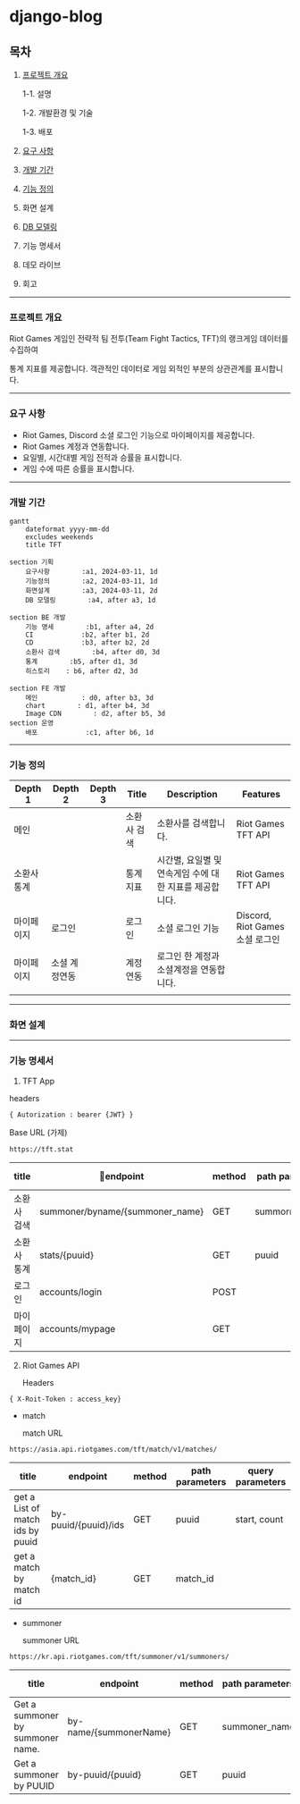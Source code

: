 # django-blog

## 목차

1. [프로젝트 개요](#프로젝트=개요)
   
   1-1. 설명
   
   1-2. 개발환경 및 기술
   
   1-3. 배포
2. [요구 사항](#요구-사항)
3. [개발 기간](#개발-기간)
4. [기능 정의](#기능-정의)
5. 화면 설계
6. [DB 모델링](#DB-모델링)
7. 기능 명세서
8. 데모 라이브
9. 회고

---

### 프로젝트 개요

Riot Games 게임인 전략적 팀 전투(Team Fight Tactics, TFT)의 랭크게임 데이터를 수집하여

통계 지표를 제공합니다. 객관적인 데이터로 게임 외적인 부분의 상관관계를 표시합니다.

---

### 요구 사항

- Riot Games, Discord 소셜 로그인 기능으로 마이페이지를 제공합니다.
- Riot Games 계정과 연동합니다.
- 요일별, 시간대별 게임 전적과 승률을 표시합니다.
- 게임 수에 따른 승률을 표시합니다.

---

### 개발 기간

```mermaid
gantt
    dateformat yyyy-mm-dd
    excludes weekends
    title TFT

section 기획
    요구사항        :a1, 2024-03-11, 1d
    기능정의        :a2, 2024-03-11, 1d
    화면설계        :a3, 2024-03-11, 2d
    DB 모델링        :a4, after a3, 1d

section BE 개발
    기능 명세        :b1, after a4, 2d
    CI            :b2, after b1, 2d
    CD            :b3, after b2, 2d
    소환사 검색        :b4, after d0, 3d
    통계        :b5, after d1, 3d
    히스토리    : b6, after d2, 3d

section FE 개발
    메인           : d0, after b3, 3d
    chart        : d1, after b4, 3d
    Image CDN        : d2, after b5, 3d
section 운영
    배포            :c1, after b6, 1d
```

---

### 기능 정의

| Depth 1     | Depth 2       | Depth 3 | Title       | Description                                             | Features                        |
| ----------- | ------------- | ------- | ----------- | ------------------------------------------------------- | ------------------------------- |
| 메인        |               |         | 소환사 검색 | 소환사를 검색합니다.                                    | Riot Games TFT API              |
| 소환사 통계 |               |         | 통계지표    | 시간별, 요일별 및 연속게임 수에 대한 지표를 제공합니다. | Riot Games TFT API              |
| 마이페이지  | 로그인        |         | 로그인      | 소셜 로그인 기능                                        | Discord, Riot Games 소셜 로그인 |
| 마이페이지  | 소셜 계정연동 |         | 계정 연동   | 로그인 한 계정과 소셜계정을 연동합니다.                 |                                 |
|             |               |         |             |                                                         |                                 |

---

### 화면 설계

---

### 기능 명세서

1. TFT App

headers

```
{ Autorization : bearer {JWT} }
```

Base URL (가제)

```
https://tft.stat
```

| title       | endpoint                         | method | path parameters | query parameters | description |
| ----------- | --------------------------------- | ------ | --------------- | ---------------- | ----------- |
| 소환사 검색 | summoner/byname/{summoner_name} | GET    | summorner_name  |                  |             |
| 소환사 통계 | stats/{puuid}                     | GET    | puuid           | start , count    |             |
| 로그인      | accounts/login                    | POST   |                 |                  |             |
| 마이페이지  | accounts/mypage                   | GET    |                 |                  |             |

2. Riot Games API
   
   Headers

```
{ X-Roit-Token : access_key}
```

- match
  
  match URL

```
https://asia.api.riotgames.com/tft/match/v1/matches/
```

| title                             | endpoint                                                                                                                                                                                         | method | path parameters | query parameters |
| --------------------------------- | ------------------------------------------------------------------------------------------------------------------------------------------------------------------------------------------- | ------ |---|---|
| get a List of match ids by puuid | by-puuid/{puuid}/ids | GET    |puuid| start, count |
| get a match by match id           | {match_id}                                                                       | GET |match_id||

- summoner
  
  summoner URL

```
https://kr.api.riotgames.com/tft/summoner/v1/summoners/
```

| title                             | endpoint                                                                                                                                                                                         | method | path parameters | query parameters |
| --------------------------------- | ------------------------------------------------------------------------------------------------------------------------------------------------------------------------------------------- | ------ |---|---|
| Get a summoner by summoner name. | by-name/{summonerName} | GET    |summoner_name| start, count |
| Get a summoner by PUUID           | by-puuid/{puuid}                                                                       | GET |puuid||


